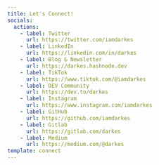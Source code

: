 ```yaml
---
title: Let's Connect!
socials:
  actions:
    - label: Twitter
      url: https://twitter.com/iamdarkes
    - label: LinkedIn
      url: https://linkedin.com/in/darkes
    - label: Blog & Newsletter
      url: https://darkes.hashnode.dev
    - label: TikTok
      url: https://www.tiktok.com/@iamdarkes
    - label: DEV Community
      url: https://dev.to/darkes
    - label: Instagram
      url: https://www.instagram.com/iamdarkes
    - label: GitHub
      url: https://github.com/iamdarkes
    - label: Gitlab
      url: https://gitlab.com/darkes
    - label: Medium
      url: https://medium.com/@darkes
template: connect
---
```

